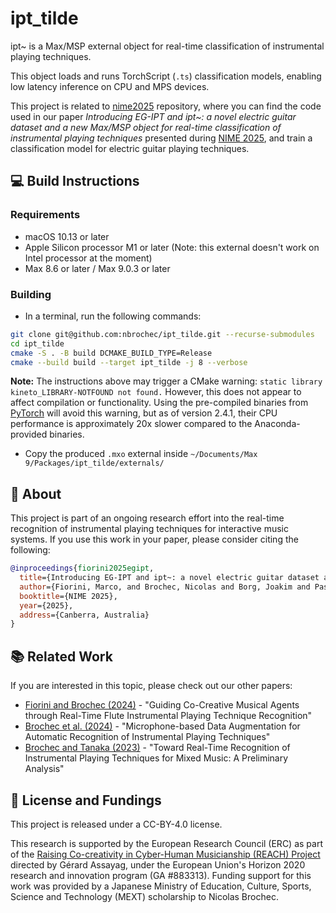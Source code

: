 <!-- ![](/media/logo.png) -->

# ipt_tilde

ipt~ is a Max/MSP external object for real-time classification of instrumental playing techniques.

This object loads and runs TorchScript (`.ts`) classification models, enabling low latency inference on CPU and MPS devices.

This project is related to [nime2025](https://github.com/nbrochec/nime2025) repository, where you can find the code used in our paper *Introducing EG-IPT and ipt~: a novel electric guitar dataset and a new Max/MSP object for real-time classification of instrumental playing techniques* presented during [NIME 2025](http://nime2025.org/), and train a classification model for electric guitar playing techniques.

## 💻 Build Instructions
<!-- (TODO: Formalize later) -->

### Requirements

+ macOS 10.13 or later
+ Apple Silicon processor M1 or later (Note: this external doesn't work on Intel processor at the moment)
+ Max 8.6 or later / Max 9.0.3 or later

### Building

- In a terminal, run the following commands:

```bash
git clone git@github.com:nbrochec/ipt_tilde.git --recurse-submodules
cd ipt_tilde
cmake -S . -B build DCMAKE_BUILD_TYPE=Release
cmake --build build --target ipt_tilde -j 8 --verbose
```

**Note:** The instructions above may trigger a CMake warning:  `static library kineto_LIBRARY-NOTFOUND not found.`  However, this does not appear to affect compilation or functionality.  Using the pre-compiled binaries from [PyTorch](https://pytorch.org/) will avoid this warning, but as of version 2.4.1, their CPU performance is approximately 20x slower compared to the Anaconda-provided binaries.

- Copy the produced `.mxo` external inside `~/Documents/Max 9/Packages/ipt_tilde/externals/`

## 🧠 About

This project is part of an ongoing research effort into the real-time recognition of instrumental playing techniques for interactive music systems.
If you use this work in your paper, please consider citing the following:

```bibtex
@inproceedings{fiorini2025egipt,
  title={Introducing EG-IPT and ipt~: a novel electric guitar dataset and a new Max/MSP object for real-time classification of instrumental playing techniques},
  author={Fiorini, Marco, and Brochec, Nicolas and Borg, Joakim and Pasini, Riccardo},
  booktitle={NIME 2025},
  year={2025},
  address={Canberra, Australia}
}
```

## 📚 Related Work

If you are interested in this topic, please check out our other papers:
- [Fiorini and Brochec (2024)](https://hal.science/hal-04635907) - "Guiding Co-Creative Musical Agents through Real-Time Flute Instrumental Playing Technique Recognition"
- [Brochec et al. (2024)](https://hal.science/hal-04642673) - "Microphone-based Data Augmentation for Automatic Recognition of Instrumental Playing Techniques"
- [Brochec and Tanaka (2023)](https://hal.science/hal-04263718) - "Toward Real-Time Recognition of Instrumental Playing Techniques for Mixed Music: A Preliminary Analysis"

## 📜 License and Fundings

This project is released under a CC-BY-4.0 license.

This research is supported by the European Research Council (ERC) as part of the [Raising Co-creativity in Cyber-Human Musicianship (REACH) Project](https://reach.ircam.fr) directed by Gérard Assayag, under the European Union's Horizon 2020 research and innovation program (GA \#883313). 
Funding support for this work was provided by a Japanese Ministry of Education, Culture, Sports, Science and Technology (MEXT) scholarship to Nicolas Brochec. 